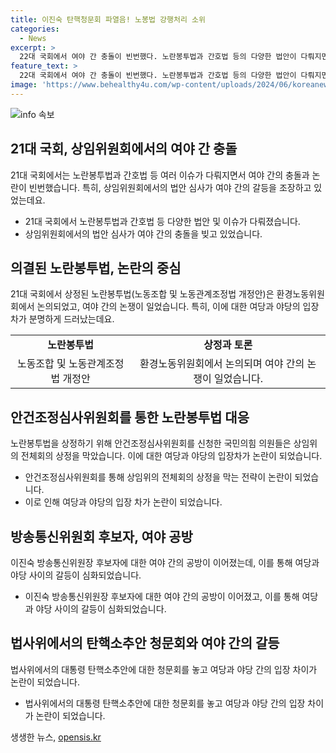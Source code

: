 ```yaml
---
title: 이진숙 탄핵청문회 파열음! 노봉법 강행처리 소위
categories:
  - News
excerpt: >
  22대 국회에서 여야 간 충돌이 빈번했다. 노란봉투법과 간호법 등의 다양한 법안이 다뤄지면서 여당과 야당 간의 갈등이 고조되었고, 이를 둘러싼 토론과 투쟁이 계속되고 있다. 특히, 이진숙 방송통신위원장 후보자에 대한 여야 공방과 법제사법위원회에서의 윤석열 대통령 탄핵소추 청원에 대한 청문회를 놓고 입법 헌신의 싸움이 벌어지고 있다. 야당의 압박에 여당이 무력한 상황을 겪으면서 국회의 동향이 뜨거운 이슈로 떠오르고 있다.
feature_text: >
  22대 국회에서 여야 간 충돌이 빈번했다. 노란봉투법과 간호법 등의 다양한 법안이 다뤄지면서 여당과 야당 간의 갈등이 고조되었고, 이를 둘러싼 토론과 투쟁이 계속되고 있다. 특히, 이진숙 방송통신위원장 후보자에 대한 여야 공방과 법제사법위원회에서의 윤석열 대통령 탄핵소추 청원에 대한 청문회를 놓고 입법 헌신의 싸움이 벌어지고 있다. 야당의 압박에 여당이 무력한 상황을 겪으면서 국회의 동향이 뜨거운 이슈로 떠오르고 있다.
image: 'https://www.behealthy4u.com/wp-content/uploads/2024/06/koreanews.jpg'
---
```


<p><img src="https://www.behealthy4u.com/wp-content/uploads/2024/06/koreanews.jpg" alt="info 속보" /></p>

<h2 data-ke-size="size26">21대 국회, 상임위원회에서의 여야 간 충돌</h2>

<p>21대 국회에서는 노란봉투법과 간호법 등 여러 이슈가 다뤄지면서 여야 간의 충돌과 논란이 빈번했습니다. 특히, 상임위원회에서의 법안 심사가 여야 간의 갈등을 조장하고 있었는데요.</p>

<ul>
    <li>21대 국회에서 노란봉투법과 간호법 등 다양한 법안 및 이슈가 다뤄졌습니다.</li>
    <li>상임위원회에서의 법안 심사가 여야 간의 충돌을 빚고 있었습니다.</li>
</ul>

<p data-ke-size="size16"></p>

<h2 data-ke-size="size26">의결된 노란봉투법, 논란의 중심</h2>

<p>21대 국회에서 상정된 노란봉투법(노동조합 및 노동관계조정법 개정안)은 환경노동위원회에서 논의되었고, 여야 간의 논쟁이 일었습니다. 특히, 이에 대한 여당과 야당의 입장차가 분명하게 드러났는데요.</p>

<table>
    <tr>
        <td style="text-align: center; height: 17px;"><b>노란봉투법</b></td>
        <td style="text-align: center; height: 17px;"><b>상정과 토론</b></td>
    </tr>
    <tr>
        <td style="text-align: center; height: 17px;">노동조합 및 노동관계조정법 개정안</td>
        <td style="text-align: center; height: 17px;">환경노동위원회에서 논의되며 여야 간의 논쟁이 일었습니다.</td>
    </tr>
</table>

<p data-ke-size="size16"></p>

<h2 data-ke-size="size26">안건조정심사위원회를 통한 노란봉투법 대응</h2>

<p>노란봉투법을 상정하기 위해 안건조정심사위원회를 신청한 국민의힘 의원들은 상임위의 전체회의 상정을 막았습니다. 이에 대한 여당과 야당의 입장차가 논란이 되었습니다.</p>

<ul>
    <li>안건조정심사위원회를 통해 상임위의 전체회의 상정을 막는 전략이 논란이 되었습니다.</li>
    <li>이로 인해 여당과 야당의 입장 차가 논란이 되었습니다.</li>
</ul>

<p data-ke-size="size16"></p>

<h2 data-ke-size="size26">방송통신위원회 후보자, 여야 공방</h2>

<p>이진숙 방송통신위원장 후보자에 대한 여야 간의 공방이 이어졌는데, 이를 통해 여당과 야당 사이의 갈등이 심화되었습니다.</p>

<ul>
    <li>이진숙 방송통신위원장 후보자에 대한 여야 간의 공방이 이어졌고, 이를 통해 여당과 야당 사이의 갈등이 심화되었습니다.</li>
</ul>

<p data-ke-size="size16"></p>

<h2 data-ke-size="size26">법사위에서의 탄핵소추안 청문회와 여야 간의 갈등</h2>

<p>법사위에서의 대통령 탄핵소추안에 대한 청문회를 놓고 여당과 야당 간의 입장 차이가 논란이 되었습니다.</p>

<ul>
    <li>법사위에서의 대통령 탄핵소추안에 대한 청문회를 놓고 여당과 야당 간의 입장 차이가 논란이 되었습니다.</li>
</ul>

<p data-ke-size="size16"></p>
생생한 뉴스, <a href="https://opensis.kr" rel="dofollow">opensis.kr</a>


